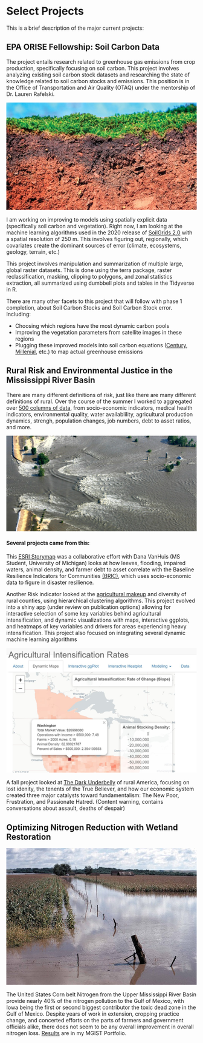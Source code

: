 # Select Projects

This is a brief description of the major current projects: 

## EPA ORISE Fellowship: Soil Carbon Data
The project entails research related to greenhouse gas emissions from crop production, specifically focusing on soil carbon. This project involves analyzing existing soil carbon stock datasets and researching the state of knowledge related to soil carbon stocks and emissions. This position is in the Office of Transportation and Air Quality (OTAQ)  under the mentorship of Dr. Lauren Rafelski. 

![](images/soilCarbon.jpg)

I am working on improving to models using spatially explicit data (specifically soil carbon and vegetation). Right now, I am looking at the machine learning algorithms used in the 2020 release of [SoilGrids 2.0](https://soilgrids.org/) with a spatial resolution of 250 m. This involves figuring out, regionally, which covariates create the dominant sources of error (climate, ecosystems, geology, terrain, etc.)

This project involves manipulation and summarization of multiple large, global raster datasets. This is done using the terra package, raster reclassification, masking, clipping to polygons, and zonal statistics extraction, all summarized using dumbbell plots and tables in the Tidyverse in R.

There are many other facets to this project that will follow with phase 1 completion, about Soil Carbon Stocks and Soil Carbon Stock error.  
Including:  
- Choosing which regions have the most dynamic carbon pools  
- Improving the vegetation parameters from satellite images in these regions  
- Plugging these improved models into soil carbon equations ([Century](https://www.nrel.colostate.edu/projects/century/index.php), [Millenial](https://research.al.umces.edu/davidson/2018/01/19/the-millennial-model/), etc.) to map actual greenhouse emissions  


## Rural Risk and Environmental Justice in the Mississippi River Basin
There are many different definitions of risk, just like there are many different definitions of rural. Over the course of the summer I worked to aggregated over [500 columns of data](https://agrichick45.github.io/EDF/), from socio-economic indicators, medical health indicators, environmental quality, water availablility, agricultural production dynamics, strengh, population changes, job numbers, debt to asset ratios, and more.

![](images/leveeBreak.jpg)

#### Several projects came from this: 
This [ESRI Storymap](https://storymaps.arcgis.com/stories/3ec5284d3d60492e84c60e4b407df954) was a collaborative effort with Dana VanHuis (MS Student, University of Michigan) looks at how leeves, flooding, impaired waters, animal density, and farmer debt to asset correlate with the Baseline Resilience Indicators for Communities [(BRIC)](https://experience.arcgis.com/experience/376770c1113943b6b5f6b58ff1c2fb5c/page/page_8/), which uses socio-economic data to figure in disaster resilience.

Another Risk indicator looked at the [agricultural makeup](https://agrichick45.github.io/RuralRisk/AgDiver.html) and diversity of rural counties, using hierarchical clustering algorithms. This project evolved into a shiny app (under review on publication options) allowing for interactive selection of some key variables behind agricultural intensification, and dynamic visualizations with maps, interactive ggplots, and heatmaps of key variables and drivers for areas experiencing heavy intensification. This project also focused on integrating several dynamic machine learning algorithms

![](images/dynamicMaps.JPG)

A fall project looked at [The Dark Underbelly](https://agrichick45.github.io/RuralRisk/DarkRisk.html) of rural America, focusing on lost idenity, the tenents of the True Believer, and how our economic system created three major catalysts toward fundamentalism: The New Poor,
Frustration, and Passionate Hatred. (Content warning, contains conversations about assault, deaths of despair)


## Optimizing Nitrogen Reduction with Wetland Restoration
![](images/Flooded_cropland.jpg)

The United States Corn belt Nitrogen from the Upper Mississippi River Basin provide nearly 40% of the nitrogen pollution to the Gulf of Mexico, with Iowa being the first or second biggest contributor the toxic dead zone in the Gulf of Mexico. Despite years of work in extension, cropping practice change, and concerted efforts on the parts of farmers and government officials alike, there does not seem to be any overall improvement in overall nitrogen loss. [Results](https://sites.google.com/ncsu.edu/mandysportfolio/home/capstone-experience) are in my MGIST Portfolio.

